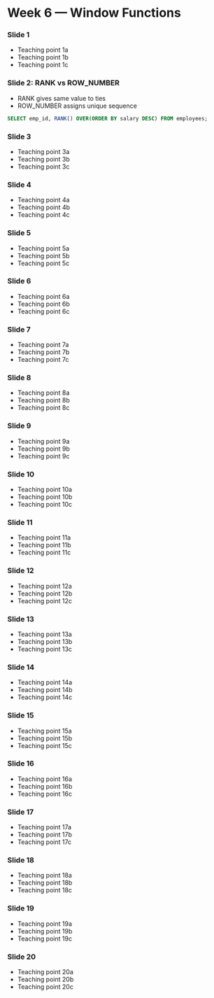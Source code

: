 # Week 6 — Window Functions

### Slide 1
- Teaching point 1a
- Teaching point 1b
- Teaching point 1c


### Slide 2: RANK vs ROW_NUMBER
- RANK gives same value to ties
- ROW_NUMBER assigns unique sequence

```sql
SELECT emp_id, RANK() OVER(ORDER BY salary DESC) FROM employees;
```


### Slide 3
- Teaching point 3a
- Teaching point 3b
- Teaching point 3c


### Slide 4
- Teaching point 4a
- Teaching point 4b
- Teaching point 4c


### Slide 5
- Teaching point 5a
- Teaching point 5b
- Teaching point 5c


### Slide 6
- Teaching point 6a
- Teaching point 6b
- Teaching point 6c


### Slide 7
- Teaching point 7a
- Teaching point 7b
- Teaching point 7c


### Slide 8
- Teaching point 8a
- Teaching point 8b
- Teaching point 8c


### Slide 9
- Teaching point 9a
- Teaching point 9b
- Teaching point 9c


### Slide 10
- Teaching point 10a
- Teaching point 10b
- Teaching point 10c


### Slide 11
- Teaching point 11a
- Teaching point 11b
- Teaching point 11c


### Slide 12
- Teaching point 12a
- Teaching point 12b
- Teaching point 12c


### Slide 13
- Teaching point 13a
- Teaching point 13b
- Teaching point 13c


### Slide 14
- Teaching point 14a
- Teaching point 14b
- Teaching point 14c


### Slide 15
- Teaching point 15a
- Teaching point 15b
- Teaching point 15c


### Slide 16
- Teaching point 16a
- Teaching point 16b
- Teaching point 16c


### Slide 17
- Teaching point 17a
- Teaching point 17b
- Teaching point 17c


### Slide 18
- Teaching point 18a
- Teaching point 18b
- Teaching point 18c


### Slide 19
- Teaching point 19a
- Teaching point 19b
- Teaching point 19c


### Slide 20
- Teaching point 20a
- Teaching point 20b
- Teaching point 20c

